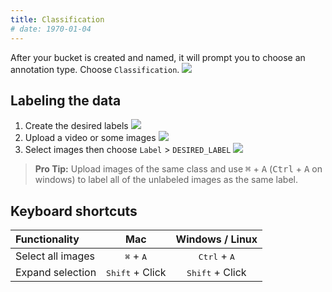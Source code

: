 ```yaml
---
title: Classification
# date: 1970-01-04
---
```


After your bucket is created and named, it will prompt you to choose an annotation type. Choose `Classification`.
![](/docs-assets/images/6a.CA_set-type-classification.png)


## Labeling the data
1. Create the desired labels
![](/docs-assets/images/create-label-button.png)
2. Upload a video or some images
![](/docs-assets/images/upload-media-classification.png)
3. Select images then choose `Label` > `DESIRED_LABEL`
![](/docs-assets/images/label-donuts.png)

> **Pro Tip:** Upload images of the same class and use <kbd>⌘</kbd> + <kbd>A</kbd> (<kbd>Ctrl</kbd> + <kbd>A</kbd> on windows) to label all of the unlabeled images as the same label.


## Keyboard shortcuts

| Functionality                      | Mac                              | Windows / Linux                  |
|:-----------------------------------|:--------------------------------:|:--------------------------------:|
| Select all images                  | <kbd>⌘</kbd> + <kbd>A</kbd>      | <kbd>Ctrl</kbd> + <kbd>A</kbd>   |
| Expand selection                   | <kbd>Shift</kbd> + Click         | <kbd>Shift</kbd> + Click         |